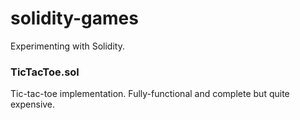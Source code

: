 # solidity-games
Experimenting with Solidity. 

### TicTacToe.sol
Tic-tac-toe implementation. Fully-functional and complete but quite expensive.
